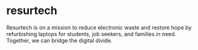 # resurtech
Resurtech is on a mission to reduce electronic waste and restore hope by refurbishing laptops for students, job seekers, and families in need. Together, we can bridge the digital divide.
